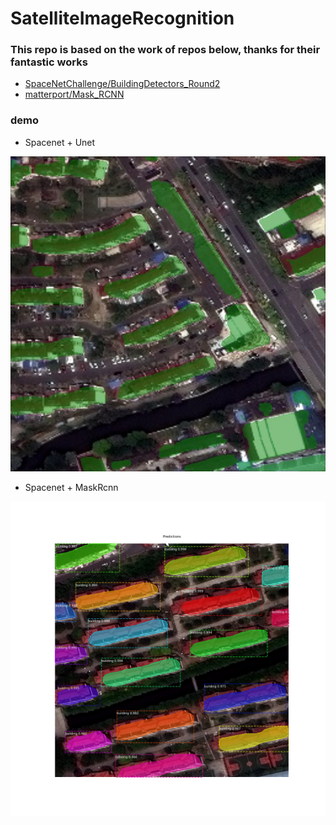 # SatelliteImageRecognition

### This repo is based on the work of repos below, thanks for their fantastic works

* [SpaceNetChallenge/BuildingDetectors_Round2](https://github.com/SpaceNetChallenge/BuildingDetectors_Round2)
* [matterport/Mask_RCNN](https://github.com/matterport/Mask_RCNN)


### demo

* Spacenet + Unet

![](results/AOI_4_Shanghai_img415_pred_unet.jpg)

* Spacenet + MaskRcnn

![](results/AOI_4_Shanghai_img4151_mrcnn.jpg)
